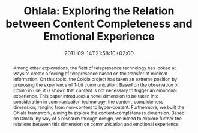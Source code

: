 ---
slug: ohlala-exploring-the-relation-between-content-completeness-and-emotional-experience
title: "Ohlala: Exploring the Relation between Content Completeness and Emotional Experience"
layout: publi
searchFilter: Publication
searchWeight: 8
publitype: inproceedings
subsection: conference
institution:
    heig: 1
    logo: TUe
    short: 'TU/e'
    name: "Eindhoven University of Technology"
    web: "https://www.tue.nl/en/"
    colo: "#c72125"
chaire: false
date: 2011-09-14T21:58:10+02:00
citation:
    authors:
        1: ["Levy", "Pierre", "P."]
        2: ["Kuenen", "Stoffel", "S."]
        3: ["Overbeeke", "Kees", "K."]
        4: ["Uchiyama", "Toshiyaki", "T."]
        5: ["Yamanaka", "Toshimasa", "T."]
    year: 2011
    title: "Ohlala: Exploring the Relation between Content Completeness and Emotional Experience"
    proceedings: "the Proceedings of International Association of Societies of Design Research 2011, IASDR11"
    editors:
        1: ["Roozenburg", "Norbert", "N."]
        2: ["Chen", "LinLin", "L.L."]
        3: ["Stappers", "Peter-Jan", "P.J."]
    firstpage: "CD"
    publisher: ["Delft University of Technology", "Delft, The Netherlands"]
reference: "Lévy, P., Kuenen, S., Overbeeke, K., Uchiyama, T., & Yamanaka, T. (2011). Ohlala: Exploring the Relation between Content Completeness and Emotional Experience. In N., Roozenburg, L.L., Chen, & P.J., Stappers (Eds.), the Proceedings of International Association of Societies of Design Research 2011, IASDR11 ([on CD]). Delft, The Netherlands: Delft University of Technology."
abstract: "Among other explorations, the field of telepresence technology has looked at ways to create a feeling of telepresence based on the transfer of minimal information. On this topic, the Cololo project has taken an extreme position by proposing the experience of 1-bit communication.
Based on the observation of Cololo in use, it is shown that content is not necessary to trigger an emotional experience. This paper introduces a novel dimension to be taken into consideration in communication technology: the content-completeness dimension, ranging from non-content to hyper-content. Furthermore, we built the Ohlala framework, aiming to explore the content-completeness dimension. Based on Ohlala, by way of a research through design, we intend to explore further the relations between this dimension on communication and emotional experience."
link:
    1: ["paper", "paper", "https://1drv.ms/b/s!AnQx_v88q65Qv4Qc7--MnKiIH5I_HQ?e=HRXuwV"]
---